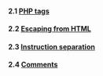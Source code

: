 #### 2.1 [PHP tags](2_1_PHP_tags.php)
#### 2.2 [Escaping from HTML](2_2_Escaping_from_html.php)
#### 2.3 [Instruction separation](2_3_Instruction_separation.php)
#### 2.4 [Comments](2_4_Comments.php)
